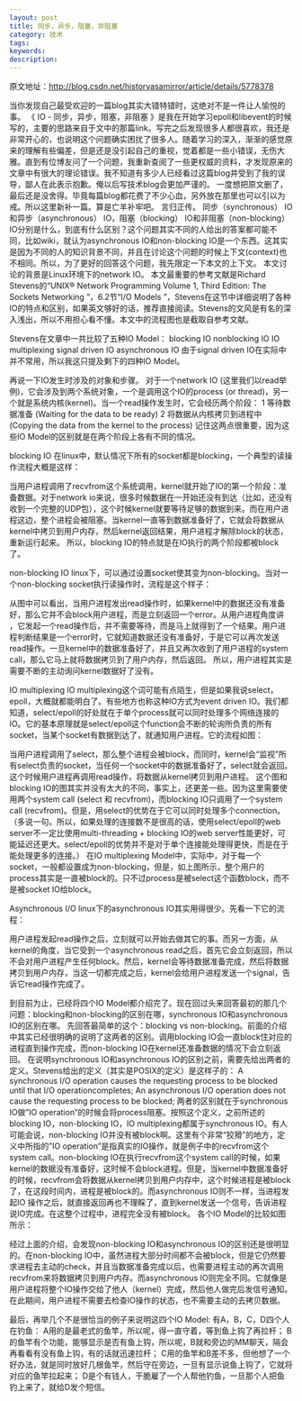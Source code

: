 ```yaml
---
layout: post
title: 同步，异步，阻塞，非阻塞
category: 技术
tags: 
keywords: 
description: 
---
```




原文地址：http://blog.csdn.net/historyasamirror/article/details/5778378





当你发现自己最受欢迎的一篇blog其实大错特错时，这绝对不是一件让人愉悦的事。
《 IO - 同步，异步，阻塞，非阻塞 》是我在开始学习epoll和libevent的时候写的，主要的思路来自于文中的那篇link。写完之后发现很多人都很喜欢，我还是非常开心的，也说明这个问题确实困扰了很多人。随着学习的深入，渐渐的感觉原来的理解有些偏差，但是还是没引起自己的重视，觉着都是一些小错误，无伤大雅。直到有位博友问了一个问题，我重新查阅了一些更权威的资料，才发现原来的文章中有很大的理论错误。我不知道有多少人已经看过这篇blog并受到了我的误导，鄙人在此表示抱歉。俺以后写技术blog会更加严谨的。
一度想把原文删了，最后还是没舍得。毕竟每篇blog都花费了不少心血，另外放在那里也可以引以为戒。所以这里新补一篇。算是亡羊补牢吧。
言归正传。
同步（synchronous） IO和异步（asynchronous） IO，阻塞（blocking） IO和非阻塞（non-blocking）IO分别是什么，到底有什么区别？这个问题其实不同的人给出的答案都可能不同，比如wiki，就认为asynchronous IO和non-blocking IO是一个东西。这其实是因为不同的人的知识背景不同，并且在讨论这个问题的时候上下文(context)也不相同。所以，为了更好的回答这个问题，我先限定一下本文的上下文。
本文讨论的背景是Linux环境下的network IO。
本文最重要的参考文献是Richard Stevens的“UNIX® Network Programming Volume 1, Third Edition: The Sockets Networking ”，6.2节“I/O Models ”，Stevens在这节中详细说明了各种IO的特点和区别，如果英文够好的话，推荐直接阅读。Stevens的文风是有名的深入浅出，所以不用担心看不懂。本文中的流程图也是截取自参考文献。
 
Stevens在文章中一共比较了五种IO Model：
    blocking IO
    nonblocking IO
    IO multiplexing
    signal driven IO
    asynchronous IO
由于signal driven IO在实际中并不常用，所以我这只提及剩下的四种IO Model。

再说一下IO发生时涉及的对象和步骤。
对于一个network IO (这里我们以read举例)，它会涉及到两个系统对象，一个是调用这个IO的process (or thread)，另一个就是系统内核(kernel)。当一个read操作发生时，它会经历两个阶段：
 1 等待数据准备 (Waiting for the data to be ready)
 2 将数据从内核拷贝到进程中 (Copying the data from the kernel to the process)
记住这两点很重要，因为这些IO Model的区别就是在两个阶段上各有不同的情况。
 
blocking IO 
在linux中，默认情况下所有的socket都是blocking，一个典型的读操作流程大概是这样：

当用户进程调用了recvfrom这个系统调用，kernel就开始了IO的第一个阶段：准备数据。对于network io来说，很多时候数据在一开始还没有到达（比如，还没有收到一个完整的UDP包），这个时候kernel就要等待足够的数据到来。而在用户进程这边，整个进程会被阻塞。当kernel一直等到数据准备好了，它就会将数据从kernel中拷贝到用户内存，然后kernel返回结果，用户进程才解除block的状态，重新运行起来。
所以，blocking IO的特点就是在IO执行的两个阶段都被block了。
 
non-blocking IO
linux下，可以通过设置socket使其变为non-blocking。当对一个non-blocking socket执行读操作时，流程是这个样子：

从图中可以看出，当用户进程发出read操作时，如果kernel中的数据还没有准备好，那么它并不会block用户进程，而是立刻返回一个error。从用户进程角度讲 ，它发起一个read操作后，并不需要等待，而是马上就得到了一个结果。用户进程判断结果是一个error时，它就知道数据还没有准备好，于是它可以再次发送read操作。一旦kernel中的数据准备好了，并且又再次收到了用户进程的system call，那么它马上就将数据拷贝到了用户内存，然后返回。
所以，用户进程其实是需要不断的主动询问kernel数据好了没有。
 
IO multiplexing
IO multiplexing这个词可能有点陌生，但是如果我说select，epoll，大概就都能明白了。有些地方也称这种IO方式为event driven IO。我们都知道，select/epoll的好处就在于单个process就可以同时处理多个网络连接的IO。它的基本原理就是select/epoll这个function会不断的轮询所负责的所有socket，当某个socket有数据到达了，就通知用户进程。它的流程如图：

当用户进程调用了select，那么整个进程会被block，而同时，kernel会“监视”所有select负责的socket，当任何一个socket中的数据准备好了，select就会返回。这个时候用户进程再调用read操作，将数据从kernel拷贝到用户进程。
这个图和blocking IO的图其实并没有太大的不同，事实上，还更差一些。因为这里需要使用两个system call (select 和 recvfrom)，而blocking IO只调用了一个system call (recvfrom)。但是，用select的优势在于它可以同时处理多个connection。（多说一句。所以，如果处理的连接数不是很高的话，使用select/epoll的web server不一定比使用multi-threading + blocking IO的web server性能更好，可能延迟还更大。select/epoll的优势并不是对于单个连接能处理得更快，而是在于能处理更多的连接。）
在IO multiplexing Model中，实际中，对于每一个socket，一般都设置成为non-blocking，但是，如上图所示，整个用户的process其实是一直被block的。只不过process是被select这个函数block，而不是被socket IO给block。
 
Asynchronous I/O
linux下的asynchronous IO其实用得很少。先看一下它的流程：

用户进程发起read操作之后，立刻就可以开始去做其它的事。而另一方面，从kernel的角度，当它受到一个asynchronous read之后，首先它会立刻返回，所以不会对用户进程产生任何block。然后，kernel会等待数据准备完成，然后将数据拷贝到用户内存，当这一切都完成之后，kernel会给用户进程发送一个signal，告诉它read操作完成了。
 
 
到目前为止，已经将四个IO Model都介绍完了。现在回过头来回答最初的那几个问题：blocking和non-blocking的区别在哪，synchronous IO和asynchronous IO的区别在哪。
先回答最简单的这个：blocking vs non-blocking。前面的介绍中其实已经很明确的说明了这两者的区别。调用blocking IO会一直block住对应的进程直到操作完成，而non-blocking IO在kernel还准备数据的情况下会立刻返回。
在说明synchronous IO和asynchronous IO的区别之前，需要先给出两者的定义。Stevens给出的定义（其实是POSIX的定义）是这样子的：
    A synchronous I/O operation causes the requesting process to be blocked until that I/O operationcompletes;
    An asynchronous I/O operation does not cause the requesting process to be blocked; 
两者的区别就在于synchronous IO做”IO operation”的时候会将process阻塞。按照这个定义，之前所述的blocking IO，non-blocking IO，IO multiplexing都属于synchronous IO。有人可能会说，non-blocking IO并没有被block啊。这里有个非常“狡猾”的地方，定义中所指的”IO operation”是指真实的IO操作，就是例子中的recvfrom这个system call。non-blocking IO在执行recvfrom这个system call的时候，如果kernel的数据没有准备好，这时候不会block进程。但是，当kernel中数据准备好的时候，recvfrom会将数据从kernel拷贝到用户内存中，这个时候进程是被block了，在这段时间内，进程是被block的。而asynchronous IO则不一样，当进程发起IO 操作之后，就直接返回再也不理睬了，直到kernel发送一个信号，告诉进程说IO完成。在这整个过程中，进程完全没有被block。
各个IO Model的比较如图所示：

经过上面的介绍，会发现non-blocking IO和asynchronous IO的区别还是很明显的。在non-blocking IO中，虽然进程大部分时间都不会被block，但是它仍然要求进程去主动的check，并且当数据准备完成以后，也需要进程主动的再次调用recvfrom来将数据拷贝到用户内存。而asynchronous IO则完全不同。它就像是用户进程将整个IO操作交给了他人（kernel）完成，然后他人做完后发信号通知。在此期间，用户进程不需要去检查IO操作的状态，也不需要主动的去拷贝数据。

最后，再举几个不是很恰当的例子来说明这四个IO Model:
有A，B，C，D四个人在钓鱼：
A用的是最老式的鱼竿，所以呢，得一直守着，等到鱼上钩了再拉杆；
B的鱼竿有个功能，能够显示是否有鱼上钩，所以呢，B就和旁边的MM聊天，隔会再看看有没有鱼上钩，有的话就迅速拉杆；
C用的鱼竿和B差不多，但他想了一个好办法，就是同时放好几根鱼竿，然后守在旁边，一旦有显示说鱼上钩了，它就将对应的鱼竿拉起来；
D是个有钱人，干脆雇了一个人帮他钓鱼，一旦那个人把鱼钓上来了，就给D发个短信。



